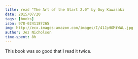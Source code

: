 ```yaml
---
title: read "The Art of the Start 2.0" by Guy Kawasaki
date: 2015/07/20
tags: [books]
isbn: 978-0241187265
img: http://ecx.images-amazon.com/images/I/41JpHOMiWWL.jpg
author: Jez Nicholson
time-spent: 8h
---
```

​​This book was so good that I read it twice.